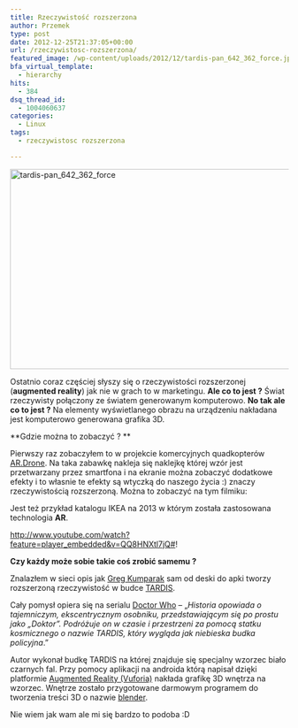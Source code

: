 ```yaml
---
title: Rzeczywistość rozszerzona
author: Przemek
type: post
date: 2012-12-25T21:37:05+00:00
url: /rzeczywistosc-rozszerzona/
featured_image: /wp-content/uploads/2012/12/tardis-pan_642_362_force.jpg
bfa_virtual_template:
  - hierarchy
hits:
  - 384
dsq_thread_id:
  - 1004060637
categories:
  - Linux
tags:
  - rzeczywistosc rozszerzona

---
```

<a href="http://techfreak.pl/rzeczywistosc-rozszerzona/tardis-pan_642_362_force/" rel="attachment wp-att-541"><img class="aligncenter size-full wp-image-541" alt="tardis-pan_642_362_force" src="http://techfreak.pl/wp-content/uploads/2012/12/tardis-pan_642_362_force.jpg" width="642" height="362" /></a>

Ostatnio coraz częściej słyszy się o rzeczywistości rozszerzonej (**augmented reality**) jak nie w grach to w marketingu. **Ale co to jest ?** Świat rzeczywisty połączony ze światem generowanym komputerowo. **No tak ale co to jest ?** Na elementy wyświetlanego obrazu na urządzeniu nakładana jest komputerowo generowana grafika 3D.

<!--more-->

**Gdzie można to zobaczyć ? **

Pierwszy raz zobaczyłem to w projekcie komercyjnych quadkopterów <a href="http://ardrone2.parrot.com/" target="_blank">AR.Drone</a>. Na taka zabawkę nakleja się naklejkę której wzór jest przetwarzany przez smartfona i na ekranie można zobaczyć dodatkowe efekty i to własnie te efekty są wtyczką do naszego życia :) znaczy rzeczywistością rozszerzoną. Można to zobaczyć na tym filmiku:



Jest też przykład katalogu IKEA na 2013 w którym została zastosowana technologia **AR**.

http://www.youtube.com/watch?feature=player_embedded&v=QQ8HNXtl7jQ#!

**Czy każdy może sobie takie coś zrobić samemu ?**

Znalazłem w sieci opis jak <a href="http://www.kumparak.com/2012/12/my-lil-tardis-its-bigger-on-the-inside-no-really/" target="_blank">Greg Kumparak</a> sam od deski do apki tworzy rozszerzoną rzeczywistość w budce <a href="http://en.wikipedia.org/wiki/TARDIS" target="_blank">TARDIS</a>.

Cały pomysł opiera się na serialu <a href="http://pl.wikipedia.org/wiki/Doktor_Who" target="_blank">Doctor Who</a> &#8211; &#8222;_Historia opowiada o tajemniczym, ekscentrycznym osobniku, przedstawiającym się po prostu jako &#8222;Doktor&#8221;. Podróżuje on w czasie i przestrzeni za pomocą statku kosmicznego o nazwie TARDIS, który wygląda jak niebieska budka policyjna_.&#8221;

Autor wykonał budkę TARDIS na której znajduje się specjalny wzorzec biało czarnych fal. Przy pomocy aplikacji na androida którą napisał dzięki platformie <a href="https://developer.qualcomm.com/mobile-development/mobile-technologies/augmented-reality" target="_blank">Augmented Reality (Vuforia)</a> nakłada grafikę 3D wnętrza na wzorzec. Wnętrze zostało przygotowane darmowym programem do tworzenia treści 3D o nazwie <a href="http://www.blender.org/" target="_blank">blender</a>.



Nie wiem jak wam ale mi się bardzo to podoba :D